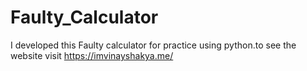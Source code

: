 # Faulty_Calculator
I developed this Faulty calculator for practice using python.to see the website visit https://imvinayshakya.me/
